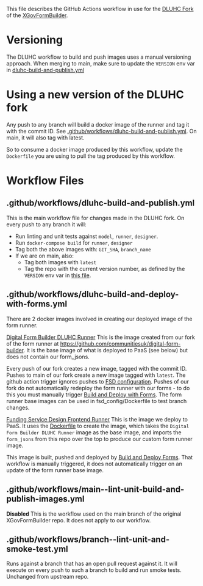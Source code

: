 This file describes the GitHub Actions workflow in use for the [DLUHC Fork](https://github.com/communitiesuk/digital-form-builder) of the [XGovFormBuilder](https://github.com/XGovFormBuilder/digital-form-builder).

# Versioning

The DLUHC workflow to build and push images uses a manual versioning approach. When merging to main, make sure to update the `VERSION` env var in [dluhc-build-and-publish.yml](https://github.com/communitiesuk/digital-form-builder/blob/fs-1263-publish-fork/.github/workflows/dluhc-build-and-publish.yml)

# Using a new version of the DLUHC fork

Any push to any branch will build a docker image of the runner and tag it with the commit ID. See [.github/workflows/dluhc-build-and-publish.yml](#.github/workflows/dluhc-build-and-publish.yml). On main, it will also tag with latest.

So to consume a docker image produced by this workflow, update the `Dockerfile` you are using to pull the tag produced by this workflow.

# Workflow Files

## .github/workflows/dluhc-build-and-publish.yml

This is the main workflow file for changes made in the DLUHC fork. On every push to any branch it will:

- Run linting and unit tests against `model`, `runner`, `designer`.
- Run `docker-compose build` for `runner`, `designer`
- Tag both the above images with: `GIT_SHA`, `branch_name`
- If we are on main, also:
  - Tag both images with `latest`
  - Tag the repo with the current version number, as defined by the `VERSION` env var in [this file](https://github.com/communitiesuk/digital-form-builder/blob/fs-1263-publish-fork/.github/workflows/dluhc-build-and-publish.yml).

## .github/workflows/dluhc-build-and-deploy-with-forms.yml

There are 2 docker images involved in creating our deployed image of the form runner.

[Digital Form Builder DLUHC Runner](https://github.com/communitiesuk/digital-form-builder/pkgs/container/digital-form-builder-dluhc-runner)
This is the image created from our fork of the form runner at https://github.com/communitiesuk/digital-form-builder. It is the base image of what is deployed to PaaS (see below) but does not contain our form_jsons.

Every push of our fork creates a new image, tagged with the commit ID. Pushes to main of our fork create a new image tagged with `latest`. The github action trigger ignores pushes to [FSD configuration](./fsd_config/). Pushes of our fork do not automatically redeploy the form runner with our forms - to do this you must manually trigger [Build and Deploy with Forms](./.github/workflows/dluhc-build-and-deploy-with-forms.yml). The form runner base images can be used in fsd_config/Dockerfile to test branch changes.

[Funding Service Design Frontend Runner](https://github.com/communitiesuk/digital-form-builder/pkgs/container/runner)
This is the image we deploy to PaaS. It uses the [Dockerfile](./fsd_config/Dockerfile) to create the image, which takes the `Digital Form Builder DLUHC Runner` image as the base image, and imports the `form_jsons` from this repo over the top to produce our custom form runner image.

This image is built, pushed and deployed by [Build and Deploy Forms](./.github/workflows/dluhc-build-and-deploy-with-forms.yml). That workflow is manually triggered, it does not automatically trigger on an update of the form runner base image.

## .github/workflows/main--lint-unit-build-and-publish-images.yml

**Disabled** This is the workflow used on the main branch of the original XGovFormBuilder repo. It does not apply to our workflow.

## .github/workflows/branch--lint-unit-and-smoke-test.yml

Runs against a branch that has an open pull request against it. It will execute on every push to such a branch to build and run smoke tests. Unchanged from upstream repo.
